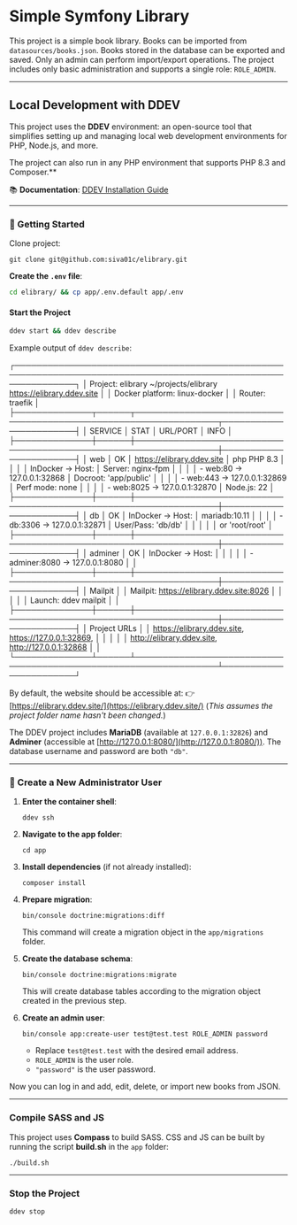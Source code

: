 # Simple Symfony Library

This project is a simple book library. Books can be imported from `datasources/books.json`. Books stored in the database can be exported and saved. Only an admin can perform import/export operations. The project includes only basic administration and supports a single role: `ROLE_ADMIN`.

---

## Local Development with DDEV

This project uses the **DDEV** environment: an open-source tool that simplifies setting up and managing local web development environments for PHP, Node.js, and more.

The project can also run in any PHP environment that supports PHP 8.3 and Composer.**

📚 **Documentation**: [DDEV Installation Guide](https://ddev.readthedocs.io/en/stable/users/install/ddev-installation/)

---

### 🚀 Getting Started

Clone project: 
```
git clone git@github.com:siva01c/elibrary.git
```

**Create the `.env` file**:

```bash
cd elibrary/ && cp app/.env.default app/.env
```

#### Start the Project

```bash
ddev start && ddev describe
```

Example output of `ddev describe`:

┌───────────────────────────────────────────────────────────────────────────────────────────────────────────────┐
│ Project: elibrary ~/projects/elibrary https://elibrary.ddev.site                                              │
│ Docker platform: linux-docker                                                                                 │
│ Router: traefik                                                                                               │
├──────────────┬──────┬─────────────────────────────────────────────────────────────────┬───────────────────────┤
│ SERVICE      │ STAT │ URL/PORT                                                        │ INFO                  │
├──────────────┼──────┼─────────────────────────────────────────────────────────────────┼───────────────────────┤
│ web          │ OK   │ https://elibrary.ddev.site                                      │ php PHP 8.3           │
│              │      │ InDocker -> Host:                                               │ Server: nginx-fpm     │
│              │      │  - web:80 -> 127.0.0.1:32868                                    │ Docroot: 'app/public' │
│              │      │  - web:443 -> 127.0.0.1:32869                                   │ Perf mode: none       │
│              │      │  - web:8025 -> 127.0.0.1:32870                                  │ Node.js: 22           │
├──────────────┼──────┼─────────────────────────────────────────────────────────────────┼───────────────────────┤
│ db           │ OK   │ InDocker -> Host:                                               │ mariadb:10.11         │
│              │      │  - db:3306 -> 127.0.0.1:32871                                   │ User/Pass: 'db/db'    │
│              │      │                                                                 │ or 'root/root'        │
├──────────────┼──────┼─────────────────────────────────────────────────────────────────┼───────────────────────┤
│ adminer      │ OK   │ InDocker -> Host:                                               │                       │
│              │      │  - adminer:8080 -> 127.0.0.1:8080                               │                       │
├──────────────┼──────┼─────────────────────────────────────────────────────────────────┼───────────────────────┤
│ Mailpit      │      │ Mailpit: https://elibrary.ddev.site:8026                        │                       │
│              │      │ Launch: ddev mailpit                                            │                       │
├──────────────┼──────┼─────────────────────────────────────────────────────────────────┼───────────────────────┤
│ Project URLs │      │ https://elibrary.ddev.site, https://127.0.0.1:32869,            │                       │
│              │      │ http://elibrary.ddev.site, http://127.0.0.1:32868               │                       │
└──────────────┴──────┴─────────────────────────────────────────────────────────────────┴───────────────────────┘


By default, the website should be accessible at:
👉 [https://elibrary.ddev.site/](https://elibrary.ddev.site/)
(*This assumes the project folder name hasn't been changed.*)

The DDEV project includes **MariaDB** (available at `127.0.0.1:32826`) and **Adminer** (accessible at [http://127.0.0.1:8080/](http://127.0.0.1:8080/)).
The database username and password are both `"db"`.

---

### 👤 Create a New Administrator User

1. **Enter the container shell**:

   ```
   ddev ssh
   ```

2. **Navigate to the app folder**:

   ```
   cd app
   ```

3. **Install dependencies** (if not already installed):

   ```
   composer install
   ```

4. **Prepare migration**:

   ```
   bin/console doctrine:migrations:diff
   ```

   This command will create a migration object in the `app/migrations` folder.

5. **Create the database schema**:

   ```
   bin/console doctrine:migrations:migrate
   ```

   This will create database tables according to the migration object created in the previous step.

6. **Create an admin user**:

   ```
   bin/console app:create-user test@test.test ROLE_ADMIN password
   ```

   * Replace `test@test.test` with the desired email address.
   * `ROLE_ADMIN` is the user role.
   * `"password"` is the user password.

Now you can log in and add, edit, delete, or import new books from JSON.

---

### Compile SASS and JS

This project uses **Compass** to build SASS.
CSS and JS can be built by running the script **build.sh** in the `app` folder:

```
./build.sh
```

---

### Stop the Project

```
ddev stop
```

